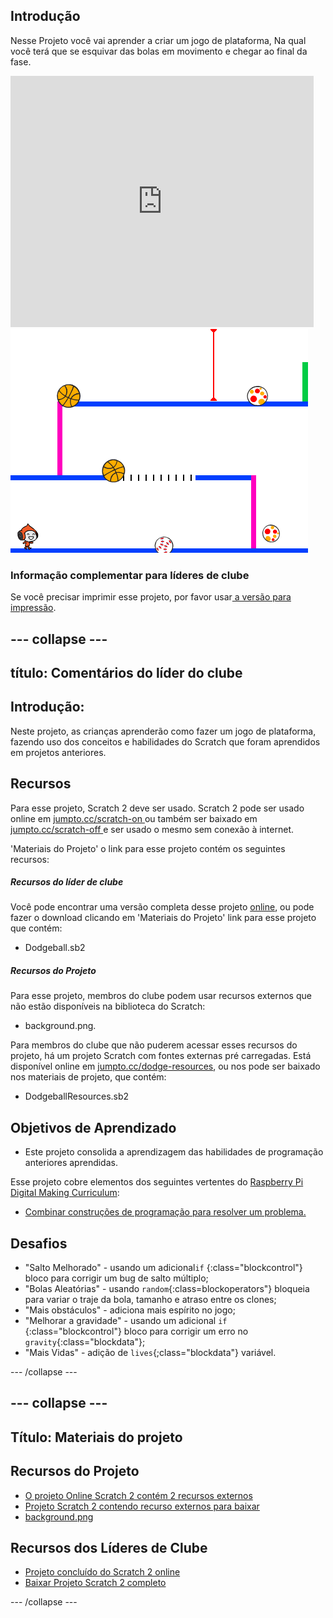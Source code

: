 ## Introdução

Nesse Projeto você vai aprender a criar um jogo de plataforma, Na qual você terá que se esquivar das bolas em movimento e chegar ao final da fase.

<div class="scratch-preview">
  <iframe allowtransparency="true" width="485" height="402" src="https://scratch.mit.edu/projects/embed/39740618/?autostart=false" frameborder="0"></iframe>
  <img src="images/dodge-final.png">
</div>

### Informação complementar para líderes de clube

Se você precisar imprimir esse projeto, por favor usar[ a versão para impressão](https://projects.raspberrypi.org/en/projects/dodgeball/print).

## \--- collapse \---

## título: Comentários do líder do clube

## Introdução:

Neste projeto, as crianças aprenderão como fazer um jogo de plataforma, fazendo uso dos conceitos e habilidades do Scratch que foram aprendidos em projetos anteriores.

## Recursos

Para esse projeto, Scratch 2 deve ser usado. Scratch 2 pode ser usado online em [jumpto.cc/scratch-on ](http://jumpto.cc/scratch-on)ou também ser baixado em [jumpto.cc/scratch-off ](http://jumpto.cc/scratch-off)e ser usado o mesmo sem conexão à internet.

'Materiais do Projeto' o link para esse projeto contém os seguintes recursos:

##### Recursos do líder de clube

Você pode encontrar uma versão completa desse projeto [online](http://scratch.mit.edu/projects/39740618/#editor), ou pode fazer o download clicando em 'Materiais do Projeto' link para esse projeto que contém:

* Dodgeball.sb2

##### Recursos do Projeto

Para esse projeto, membros do clube podem usar recursos externos que não estão disponíveis na biblioteca do Scratch:

* background.png.

Para membros do clube que não puderem acessar esses recursos do projeto, há um projeto Scratch com fontes externas pré carregadas. Está disponível online em [jumpto.cc/dodge-resources](http://jumpto.cc/dodge-resources), ou nos pode ser baixado nos materiais de projeto, que contém:

* DodgeballResources.sb2 

## Objetivos de Aprendizado

* Este projeto consolida a aprendizagem das habilidades de programação anteriores aprendidas.

Esse projeto cobre elementos dos seguintes vertentes do [Raspberry Pi Digital Making Curriculum](http://rpf.io/curriculum):

* [Combinar construções de programação para resolver um problema.](https://www.raspberrypi.org/curriculum/programming/builder)

## Desafios

* "Salto Melhorado" - usando um adicional`if` {:class="blockcontrol"} bloco para corrigir um bug de salto múltiplo;
* "Bolas Aleatórias" - usando `random`{:class=blockoperators"} bloqueia para variar o traje da bola, tamanho e atraso entre os clones;
* "Mais obstáculos" - adiciona mais espírito no jogo;
* "Melhorar a gravidade" - usando um adicional `if `{:class="blockcontrol"} bloco para corrigir um erro no `gravity`{:class="blockdata"};
* "Mais Vidas" - adição de `lives`{;class="blockdata"} variável.

\--- /collapse \---

## \--- collapse \---

## Título: Materiais do projeto

## Recursos do Projeto

* [O projeto Online Scratch 2 contém 2 recursos externos](http://jumpto.cc/dodge-resources)
* [Projeto Scratch 2 contendo recurso externos para baixar](resources/DodgeballResources.sb2)
* [background.png](resources/background.png)

## Recursos dos Líderes de Clube

* [Projeto concluído do Scratch 2 online](http://scratch.mit.edu/projects/39740618/#editor)
* [Baixar Projeto Scratch 2 completo](resources/Dodgeball.sb2)

\--- /collapse \---